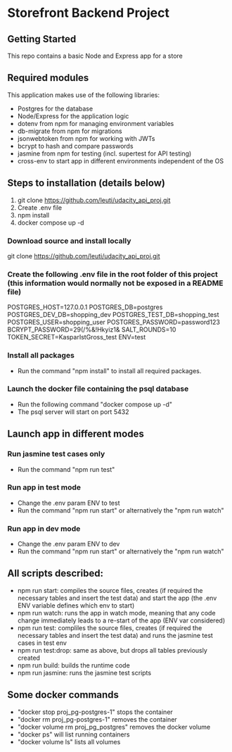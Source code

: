 # Storefront Backend Project

## Getting Started

This repo contains a basic Node and Express app for a store

## Required modules

This application makes use of the following libraries:

- Postgres for the database
- Node/Express for the application logic
- dotenv from npm for managing environment variables
- db-migrate from npm for migrations
- jsonwebtoken from npm for working with JWTs
- bcrypt to hash and compare passwords
- jasmine from npm for testing (incl. supertest for API testing)
- cross-env to start app in different environments independent of the OS

## Steps to installation (details below)

1. git clone https://github.com/leuti/udacity_api_proj.git
2. Create .env file
3. npm install
4. docker compose up -d

### Download source and install locally

git clone https://github.com/leuti/udacity_api_proj.git

### Create the following .env file in the root folder of this project (this information would normally not be exposed in a README file)

POSTGRES_HOST=127.0.0.1
POSTGRES_DB=postgres
POSTGRES_DEV_DB=shopping_dev
POSTGRES_TEST_DB=shopping_test
POSTGRES_USER=shopping_user
POSTGRES_PASSWORD=password123
BCRYPT_PASSWORD=29(/%&!Hkyiz1&
SALT_ROUNDS=10
TOKEN_SECRET=KasparIstGross_test
ENV=test

### Install all packages

- Run the command "npm install" to install all required packages.

### Launch the docker file containing the psql database

- Run the following command "docker compose up -d"
- The psql server will start on port 5432

## Launch app in different modes

### Run jasmine test cases only

- Run the command "npm run test"

### Run app in test mode

- Change the .env param ENV to test
- Run the command "npm run start" or alternatively the "npm run watch"

### Run app in dev mode

- Change the .env param ENV to dev
- Run the command "npm run start" or alternatively the "npm run watch"

## All scripts described:

- npm run start: compiles the source files, creates (if required the necessary tables and insert the test data) and start the app (the .env ENV variable defines which env to start)
- npm run watch: runs the app in watch mode, meaning that any code change immediately leads to a re-start of the app (ENV var considered)
- npm run test: compliles the source files, creates (if required the necessary tables and insert the test data) and runs the jasmine test cases in test env
- npm run test:drop: same as above, but drops all tables previously created
- npm run build: builds the runtime code
- npm run jasmine: runs the jasmine test scripts

## Some docker commands

- "docker stop proj_pg-postgres-1" stops the container
- "docker rm proj_pg-postgres-1" removes the container
- "docker volume rm proj_pg_postgres" removes the docker volume
- "docker ps" will list running containers
- "docker volume ls" lists all volumes
